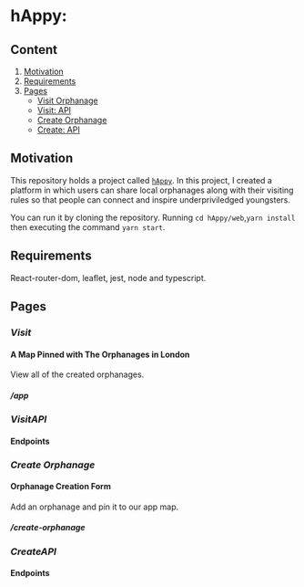 # hAppy:

## Content

1. [Motivation](#Motivation) 
2. [Requirements](#Requirements)
3. [Pages](#Pages)
    - [Visit Orphanage](#Visit)
    - [Visit: API](#VisitAPI)
    - [Create Orphanage](#Create)
    - [Create: API](#CreateAPI)

## Motivation

This repository holds a project called [`hAppy`](https://h-appy.vercel.app/app). In this project, I created a platform in which users can share local orphanages along with their visiting rules so that people can connect and inspire underpriviledged youngsters.

You can run it by cloning the repository. Running `cd hAppy/web`,`yarn install` then executing the command `yarn start`.

## Requirements

React-router-dom, leaflet, jest, node and typescript.

## Pages
### *Visit*

#### A Map Pinned with The Orphanages in London
View all of the created orphanages.
##### /app

### *VisitAPI*

#### Endpoints

### *Create Orphanage*

#### Orphanage Creation Form
Add an orphanage and pin it to our app map.
##### /create-orphanage

### *CreateAPI*

#### Endpoints

